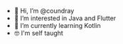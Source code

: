 - 👋 Hi, I’m @coundray
- 👀 I’m interested in Java and Flutter
- 🌱 I’m currently learning Kotlin
- 🤓 I'm self taught 


<!---
coundray/coundray is a ✨ special ✨ repository because its `README.md` (this file) appears on your GitHub profile.
You can click the Preview link to take a look at your changes.
--->
